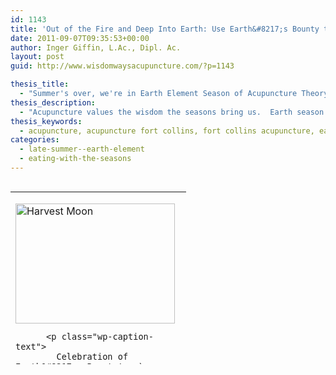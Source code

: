 ```yaml
---
id: 1143
title: 'Out of the Fire and Deep Into Earth: Use Earth&#8217;s Bounty to Build Up Your Qi as we Head into Earth Element Season'
date: 2011-09-07T09:35:53+00:00
author: Inger Giffin, L.Ac., Dipl. Ac.
layout: post
guid: http://www.wisdomwaysacupuncture.com/?p=1143

thesis_title:
  - "Summer's over, we're in Earth Element Season of Acupuncture Theory: Use Earth's Bounty to Build Up Your Qi"
thesis_description:
  - "Acupuncture values the wisdom the seasons bring us.  Earth season means it's time to nourish our Qi so we can sustain health through the winter ahead."
thesis_keywords:
  - acupuncture, acupuncture fort collins, fort collins acupuncture, earth element
categories:
  - late-summer--earth-element
  - eating-with-the-seasons
---
```

<table style="height: 276px;" width="276" align="left">
  <tr>
    <td width="188">
      <p>
        <div style="width: 265px" class="wp-caption alignleft">
          <img style="margin: 0px; border: 0pt none;" title="Earth_Season_nourishes_our_Qi" src="http://ih.constantcontact.com/fs085/1102844965003/img/86.jpg" alt="Harvest Moon" width="255" height="192" border="0" hspace="0" vspace="0" />
          
          <p class="wp-caption-text">
            Celebration of Earth&#8217;s Bounty! :-)
          </p>
        </div></td> </tr> 
        
        <tr>
          <td>
          </td>
        </tr></tbody> </table> 
        
        <p>
          <strong>For those of you who have been my patients for some time, you&#8217;ve heard me talk a lot about the seasons/elements and how they relate to our health, the foods we need to eat, the types of issues we are likely to be dealing with, and in general, what we can do to stay balanced.</strong>
        </p>
        
        <p>
          We just left the Fire element and plunged into Earth; for anyone here in Fort Collins, there is no denying that summer is suddenly gone.  One day it was here, and we were still burning under the summer/Fire glow, and the next, sweaters were being pulled out from the back of closets for our suddenly chilly evenings.  As we move out of Summer and into Late Summer, I thought the image above was the perfect way to kick off the season with a bit of humor&#8230;for behind us now is the playfulness and joy of the Fire season, but no reason we can&#8217;t bring a little of that playfulness along with us as we move into the Earth Season ahead! :-)
        </p>
        
        <h3>
          <span style="color: #808000;"><strong>Earth Element is the harvest season</strong></span>
        </h3>
        
        <p>
          <strong>Late Summer is a season that is not recognized in western culture, but for the Chinese, it is the time after the peak of summer has passed, yet before the chill of fall has set in.  It is a magical moment in time when all of earth is showing, and giving us, what we need.  We must remember, that although summer has left us, it has not left us alone, for in its wake is the harvest of the gardens&#8230;the nourishment we need to sustain ourselves through the cold months ahead.  As things dry and prepare for dormancy, there is still much life and sustenance to be gleaned from the earth.  And if summer was a time for frolicking and fun, the Earth season, or Late Summer, is all about gathering up and storing nourishment so we can build the Qi that will keep us healthy during the months when our systems are naturally more vulnerable to illness.  And this is not just literal, but metaphorical as well&#8230;you do not need to be a gardener or home food preserver to feel the importance of this season&#8230;for it&#8217;s a time not only for nourishing ourselves physically, but for taking the time to make sure we&#8217;re feeling nourished on all levels.</strong>
        </p>
        
        <h4>
          <span style="color: #808000;"><strong>Use the foods given to us with the harvest for  building up your Qi</strong></span>
        </h4>
        
        <p>
          <strong>What we do now to build up our Qi, or energy, will pay off as the months pass by.  Those who have abundant Qi are much less likely to suffer from colds as we enter cold and flu season.  They are also much less likely to have the winter blues, or Seasonal Affective Disorder.  They are likely to feel vigorous and energized and to have organs and tissues that are strong and function</strong> well. So stay tuned to my weekly emails over the next couple months&#8230;since this is the most important season for building Qi, this is the time of year when I put the most stress on how we can do just that. I will be sending out food recommendations, recipes, and many other tips for keeping your Qi strong and nourished.
        </p>
        
        <p>
          <strong>But until then, I invite you to take a moment to ponder things that you can do to nourish yourself over the next couple months, that have nothing to do with food.</strong> Perhaps getting a sitter for a couple hours so you can go to the bookstore or library and just peruse the books&#8230;or setting up a weekly time to go for a walk with a friend. <strong> It doesn&#8217;t have to be a big deal, but it does have to be something that nourishes your soul, and that GIVES you more energy than it takes. </strong>
        </p>